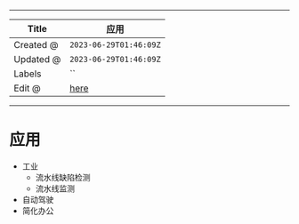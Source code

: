 -----

| Title     | 应用                                                    |
| --------- | ----------------------------------------------------- |
| Created @ | `2023-06-29T01:46:09Z`                                |
| Updated @ | `2023-06-29T01:46:09Z`                                |
| Labels    | \`\`                                                  |
| Edit @    | [here](https://github.com/junxnone/aiwiki/issues/428) |

-----

# 应用

  - 工业
      - 流水线缺陷检测
      - 流水线监测
  - 自动驾驶
  - 简化办公
